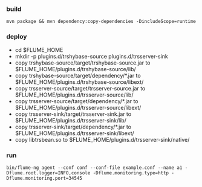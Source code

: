 ### build
    mvn package && mvn dependency:copy-dependencies -DincludeScope=runtime

### deploy
* cd $FLUME_HOME
* mkdir -p plugins.d/trshybase-source plugins.d/trsserver-sink
* copy trshybase-source/target/trshybase-source.jar to $FLUME_HOME/plugins.d/trshybase-source/lib/
* copy trshybase-source/target/dependency/*.jar to $FLUME_HOME/plugins.d/trshybase-source/libext/
* copy trsserver-source/target/trsserver-source.jar to $FLUME_HOME/plugins.d/trsserver-source/lib/
* copy trsserver-source/target/dependency/*.jar to $FLUME_HOME/plugins.d/trsserver-source/libext/
* copy trsserver-sink/target/trsserver-sink.jar to $FLUME_HOME/plugins.d/trsserver-sink/lib/
* copy trsserver-sink/target/dependency/*.jar to $FLUME_HOME/plugins.d/trsserver-sink/libext/
* copy libtrsbean.so to $FLUME_HOME/plugins.d/trsserver-sink/native/

### run

    bin/flume-ng agent --conf conf --conf-file example.conf --name a1 -Dflume.root.logger=INFO,console -Dflume.monitoring.type=http -Dflume.monitoring.port=34545
